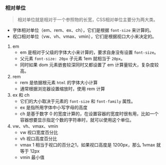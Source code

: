 ### 相对单位

> 相对单位就是相对于一个参照物的长宽，CSS相对单位主要分为两大类。

- 字体相对单位（em、rem、ex、ch），它们是根据 `font-size` 来计算的。
- 视口相对单位（vw、vh、vmax、vmin），它们是根据视口大小来决定的。

1. em
    - em 是相对于父级的字体大小来计算的，要求自身没有设置 `font-size`。
    - 父元素 `font-size: 20px` 子元素 1em 就相当于 `20px`。
    - 同时如果 dom 元素嵌套较深同时又都设置了 em 计算量较大，复杂度较高。
2. rem
    - rem 是依据根元素 `html` 的字体大小计算
    - 通常根据浏览器设置缩放时，使用 rem 计算
3. ex 和 ch
    - 它们的大小取决于元素的 `font-size` 和 `font-family` 属性。
    - ex 是指所用字体中小写字母的高度
    - ch 是基于数字 0 的宽度计算的，在设置容器的宽度时很有用，比如一个容器想要显示指定个数的字符串时，就可以使用这个单位。
4. vw、vh、vmax、vmin
    - vw 视口宽度百分比
    - vh 视口高度百分比
    - vmax 1 相当于视口的百分之1，如果视口高度是 1200px，那么 1vmax 就等于 12px
    - vmin 最小值